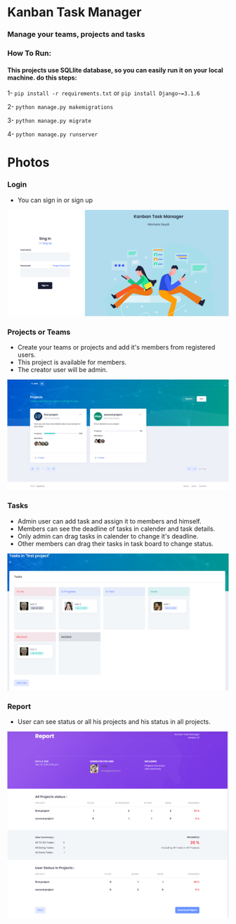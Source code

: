 # Kanban Task Manager
### Manage your teams, projects and tasks

### How To Run:
#### This projects use SQLlite database, so you can easily run it on your local machine. do this steps:

  1- `pip install -r requirements.txt`  or  `pip install Django~=3.1.6`

  2- `python manage.py makemigrations`

  3- `python manage.py migrate`

  4- `python manage.py runserver`

# Photos

### Login
* You can sign in or sign up 

![login](preview/login.png)

### Projects or Teams
* Create your teams or projects and add it's members from registered users.
* This project is available for members.
* The creator user will be admin.

![projects](preview/projects.png)

### Tasks
* Admin user can add task and assign it to members and himself. 
* Members can see the deadline of tasks in calender and task details.
* Only admin can drag tasks in calender to change it's deadline.
* Other members can drag their tasks in task board to change status. 

![tasks](preview/tasks.png)


### Report
* User can see status or all his projects and his status in all projects.

![report](preview/report.png)
